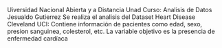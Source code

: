Uiversidad Nacional Abierta y a Distancia Unad
Curso: Analisis de Datos
Jesualdo Gutierrez
Se realiza el analisis del Dataset Heart Disease Cleveland UCI: Contiene información de pacientes como edad, sexo, presion sanguinea, colesterol, etc.
La variable objetivo es la presencia de enfermedad cardíaca
